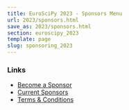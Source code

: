 ```yaml
---
title: EuroSciPy 2023 - Sponsors Menu
url: 2023/sponsors.html
save_as: 2023/sponsors.html
section: euroscipy_2023
template: page
slug: sponsoring_2023
---
```


### Links

- [Become a Sponsor](sponsoring.html)
- [Current Sponsors](current_sponsors.html)
- [Terms & Conditions](sponsoring-terms.html)
